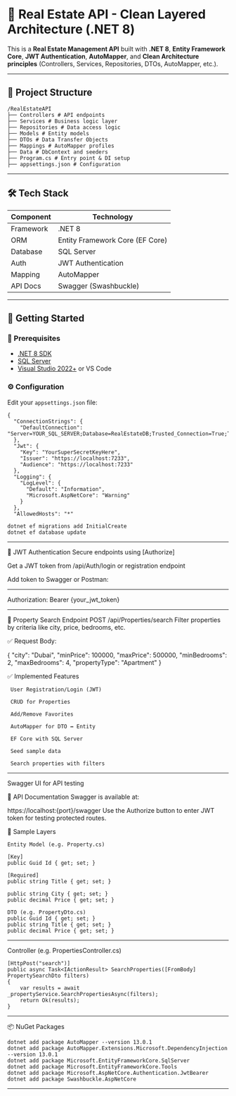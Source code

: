 # 🏡 Real Estate API - Clean Layered Architecture (.NET 8)

This is a **Real Estate Management API** built with **.NET 8**, **Entity Framework Core**, **JWT Authentication**, **AutoMapper**, and **Clean Architecture principles** (Controllers, Services, Repositories, DTOs, AutoMapper, etc.).

---

## 📂 Project Structure

```
/RealEstateAPI
├── Controllers # API endpoints
├── Services # Business logic layer
├── Repositories # Data access logic
├── Models # Entity models
├── DTOs # Data Transfer Objects
├── Mappings # AutoMapper profiles
├── Data # DbContext and seeders
├── Program.cs # Entry point & DI setup
├── appsettings.json # Configuration

```

---

## 🛠️ Tech Stack

| Component         | Technology                            |
|------------------|----------------------------------------|
| Framework        | .NET 8                                 |
| ORM              | Entity Framework Core (EF Core)        |
| Database         | SQL Server                             |
| Auth             | JWT Authentication                     |
| Mapping          | AutoMapper                             |
| API Docs         | Swagger (Swashbuckle)                  |

---

## 🚀 Getting Started

### 🔧 Prerequisites

- [.NET 8 SDK](https://dotnet.microsoft.com/en-us/download/dotnet/8.0)
- [SQL Server](https://www.microsoft.com/en-us/sql-server/sql-server-downloads)
- [Visual Studio 2022+](https://visualstudio.microsoft.com/) or VS Code

### ⚙️ Configuration

Edit your `appsettings.json` file:

```
{
  "ConnectionStrings": {
    "DefaultConnection": "Server=YOUR_SQL_SERVER;Database=RealEstateDB;Trusted_Connection=True;TrustServerCertificate=True"
  },
  "Jwt": {
    "Key": "YourSuperSecretKeyHere",
    "Issuer": "https://localhost:7233",
    "Audience": "https://localhost:7233"
  },
  "Logging": {
    "LogLevel": {
      "Default": "Information",
      "Microsoft.AspNetCore": "Warning"
    }
  },
  "AllowedHosts": "*"

dotnet ef migrations add InitialCreate
dotnet ef database update

```
---



🔐 JWT Authentication
Secure endpoints using [Authorize]

Get a JWT token from /api/Auth/login or registration endpoint

Add token to Swagger or Postman:

---
Authorization: Bearer {your_jwt_token}

---

🔎 Property Search Endpoint
POST /api/Properties/search
Filter properties by criteria like city, price, bedrooms, etc.

✅ Request Body:

{
  "city": "Dubai",
  "minPrice": 100000,
  "maxPrice": 500000,
  "minBedrooms": 2,
  "maxBedrooms": 4,
  "propertyType": "Apartment"
}


✅ Implemented Features

```
 User Registration/Login (JWT)

 CRUD for Properties

 Add/Remove Favorites

 AutoMapper for DTO ↔ Entity

 EF Core with SQL Server

 Seed sample data

 Search properties with filters

```
---

 Swagger UI for API testing

🧪 API Documentation
Swagger is available at:


https://localhost:{port}/swagger
Use the Authorize button to enter JWT token for testing protected routes.

🧱 Sample Layers

```
Entity Model (e.g. Property.cs)

[Key]
public Guid Id { get; set; }

[Required]
public string Title { get; set; }

public string City { get; set; }
public decimal Price { get; set; }

DTO (e.g. PropertyDto.cs)
public Guid Id { get; set; }
public string Title { get; set; }
public decimal Price { get; set; }
```

---

Controller (e.g. PropertiesController.cs)

```
[HttpPost("search")]
public async Task<IActionResult> SearchProperties([FromBody] PropertySearchDto filters)
{
    var results = await _propertyService.SearchPropertiesAsync(filters);
    return Ok(results);
}
```
---

📦 NuGet Packages
```
dotnet add package AutoMapper --version 13.0.1
dotnet add package AutoMapper.Extensions.Microsoft.DependencyInjection --version 13.0.1
dotnet add package Microsoft.EntityFrameworkCore.SqlServer
dotnet add package Microsoft.EntityFrameworkCore.Tools
dotnet add package Microsoft.AspNetCore.Authentication.JwtBearer
dotnet add package Swashbuckle.AspNetCore

```


---



